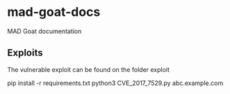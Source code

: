 # mad-goat-docs

MAD Goat documentation

## Exploits

The vulnerable exploit can be found on the folder exploit

pip install -r requirements.txt
python3 CVE_2017_7529.py abc.example.com
